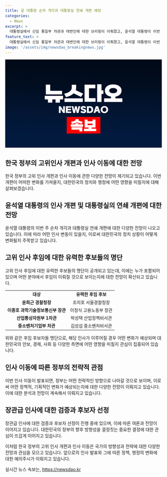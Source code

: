 ```yaml
---
title: 윤 대통령 순차 개각과 대통령실 연쇄 개편 예정
categories:
  - News
excerpt: >
  대통령실에서 신임 통일부 차관과 대변인에 대한 브리핑이 이뤄졌고, 윤석열 대통령이 이번 주 순차 개각과 대통령실 연쇄 개편에 나설 전망이다. 윤 대통령은 나토 정상회의를 통해 한미동맹을 넘어 더 높은 단계로 도약하는 계기를 마련했다는 평가를 받았으며, 추가 인사 발표가 예정돼 있으며, 윤희근 경찰청장, 산업통상자원부 1차관, 중소벤처기업부 차관, 장관급 인사에 대한 검증이 진행 중이라고 전해졌다.
feature_text: >
  대통령실에서 신임 통일부 차관과 대변인에 대한 브리핑이 이뤄졌고, 윤석열 대통령이 이번 주 순차 개각과 대통령실 연쇄 개편에 나설 전망이다. 윤 대통령은 나토 정상회의를 통해 한미동맹을 넘어 더 높은 단계로 도약하는 계기를 마련했다는 평가를 받았으며, 추가 인사 발표가 예정돼 있으며, 윤희근 경찰청장, 산업통상자원부 1차관, 중소벤처기업부 차관, 장관급 인사에 대한 검증이 진행 중이라고 전해졌다.
image: '/assets/img/newsdao_breakingnews.jpg'
---
```


<p><img src="/assets/img/newsdao_breakingnews.jpg" alt="cryptoinkorea 속보" /></p>

<h2>한국 정부의 고위인사 개편과 인사 이동에 대한 전망</h2>

<p data-ke-size="size16">한국 정부의 고위 인사 개편과 인사 이동에 관한 다양한 전망이 제기되고 있습니다. 이번 개편이 어떠한 변화를 가져올지, 대한민국의 정치와 행정에 어떤 영향을 미칠지에 대해 살펴보겠습니다.</p>

<h2>윤석열 대통령의 인사 개편 및 대통령실의 연쇄 개편에 대한 전망</h2>

<p data-ke-size="size16">윤석열 대통령의 이번 주 순차 개각과 대통령실 연쇄 개편에 대한 다양한 전망이 나오고 있습니다. 이에 따라 어떤 인사 변동이 있을지, 이로써 대한민국의 정치 상황이 어떻게 변화될지 주목받고 있습니다.</p>

<h2>고위 인사 후임에 대한 유력한 후보들의 명단</h2>

<p data-ke-size="size16">고위 인사 후임에 대한 유력한 후보들의 명단이 공개되고 있는데, 이에는 누가 포함되어 있으며 어떤 분야에서 후임이 이뤄질 것으로 보이는지에 대한 전망이 확산되고 있습니다.</p>

<table>
    <tr>
        <td style="text-align: center; height: 17px;"><b>대상</b></td>
        <td style="text-align: center; height: 17px;"><b>유력한 후임 후보</b></td>
    </tr>
    <tr>
        <td style="text-align: center; height: 17px;"><b>윤희근 경찰청장</b></td>
        <td style="text-align: center; height: 17px;">조지호 서울경찰청장</td>
    </tr>
    <tr>
        <td style="text-align: center; height: 17px;"><b>이종호 과학기술정보통신부 장관</b></td>
        <td style="text-align: center; height: 17px;">이정식 고용노동부 장관</td>
    </tr>
    <tr>
        <td style="text-align: center; height: 17px;"><b>산업통상자원부 1차관</b></td>
        <td style="text-align: center; height: 17px;">박성택 산업정책비서관</td>
    </tr>
    <tr>
        <td style="text-align: center; height: 17px;"><b>중소벤처기업부 차관</b></td>
        <td style="text-align: center; height: 17px;">김성섭 중소벤처비서관</td>
    </tr>
</table>

<p data-ke-size="size16">위와 같은 후임 후보자들 명단으로, 해당 인사가 이루어질 경우 어떤 변화가 예상되며 대한민국의 안보, 경제, 사회 등 다양한 측면에 어떤 영향을 미칠지 관심이 집중되어 있습니다.</p>

<h2>인사 이동에 따른 정부의 전략적 관점</h2>

<p data-ke-size="size16">이번 인사 이동이 발표되면, 정부는 어떤 전략적인 방향으로 나아갈 것으로 보이며, 이로써 어떤 정책적, 기획적인 변화가 예상되는지에 대한 다양한 전망이 이뤄지고 있습니다. 이에 대한 분석과 전망이 계속해서 이뤄지고 있습니다.</p>

<h2>장관급 인사에 대한 검증과 후보자 선정</h2>

<p data-ke-size="size16">장관급 인사에 대한 검증과 후보자 선정이 진행 중에 있으며, 이에 따른 여론과 전망이 이어지고 있습니다. 대한민국의 정부의 향후 방향성을 결정짓는 중요한 결정에 대한 관심이 뜨겁게 이어지고 있습니다.</p>

<p data-ke-size="size16">이처럼 한국 정부의 고위 인사 개편과 인사 이동은 국가의 방향성과 전략에 대한 다양한 전망과 관심을 모으고 있습니다. 앞으로의 인사 발표와 그에 따른 정책, 행정의 변화에 대한 예의주시가 이뤄지고 있습니다.</p>
실시간 뉴스 속보는, <a href="https://newsdao.kr" rel="dofollow">https://newsdao.kr</a>


